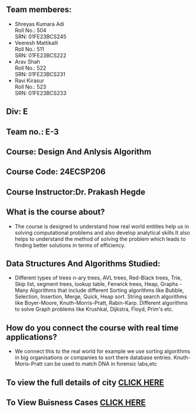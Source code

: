 ## Team memberes:
- Shreyas Kumara Adi<br> Roll No.: 504<br> SRN: 01FE23BCS245
- Veeresh Mattikalli<br> Roll No.: 511<br> SRN: 01FE23BCS222
- Arav Shah<br> Roll No.: 522<br> SRN: 01FE23BCS231
- Ravi Kirasur<br> Roll No.: 523<br> SRN: 01FE23BCS233
  
## Div: E
## Team no.: E-3
## Course: Design And Anlysis Algorithm
## Course Code: 24ECSP206
## Course Instructor:Dr. Prakash Hegde

## What is the course about? 
- The course is designed to understand how real world entities help us in solving computational problems and also develop analytical skills.It also helps to understand the method of solving the problem which leads to finding better solutions in terms of efficiency.
## Data Structures And Algorithms Studied:
- Different types of trees n-ary trees, AVL trees, Red-Black trees, Trie, Skip list, segment trees, lookup table, Fenwick trees, Heap, Graphs -Many Algorithms that include different Sorting algorithms like Bubble, Selection, Insertion, Merge, Quick, Heap sort. String search algorithms like Boyer-Moore, Knuth-Morris-Pratt, Rabin-Karp. Different algorithms to solve Graph problems like Krushkal, Dijkstra, Floyd, Prim's etc.
## How do you connect the course with real time applications? 
- We connect this to the real world for example we use sorting algorithms in big organisations or companies to sort there database entries. Knuth-Moris-Pratt can be used to match DNA in forensic labs,etc

## To view the full details of city [CLICK HERE](https://drive.google.com/file/d/1pyQiMGqVHgg7MXZFgqrvLlH-FmYii2y_/view?usp=sharing)
## To View Buisness Cases [CLICK HERE](Buisness_cases_all.md)

